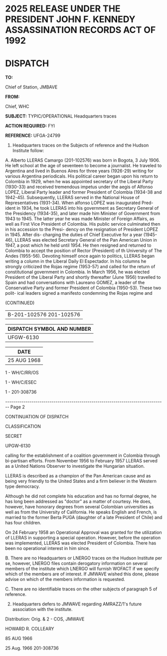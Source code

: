 # 2025 RELEASE UNDER THE PRESIDENT JOHN F. KENNEDY ASSASSINATION RECORDS ACT OF 1992

# DISPATCH

**TO:**

Chief of Station, JMBAVE

**FROM:**

Chief, WHC

**SUBJECT:** TYPIC/OPERATIONAL Headquarters traces

**ACTION REQUIRED:** FYI

**REFERENCE:** UFGA-24799

1.  Headquarters traces on the Subjects of reference and the Hudson Institute follow:

A. Alberto LLERAS Camargo (201-102576) was born in Bogota, 3 July 1906. He left school at the age of seventeen to become a journalist. He traveled to Argentina and lived in Buenos Aires for three years (1926-29) writing for various Argentina periodicals. His political career began upon his return to Colombia in 1929, when he was appointed secretary of the Liberal Party (1930-33) and received tremendous impetus under the aegis of Alfonso LOPEZ, Liberal Party leader and former President of Colombia (1934-38 and 1942-45). Subsequently, LLERAS served in the National House of Representatives (1931-34). When alfonso LOPEZ was inaugurated Pred- ident in 1934, he took LLERAS into his government as Secretary General of the Presidency (1934-35), and later made him Minister of Government from 1943 to 1945. The latter year he was made Minister of Foreign Affairs, as well as First Vice President of Colombia. His public service culminated then in his accession to the Presi- dency on the resignation of President LOPEZ in 1945. After dis- charging the duties of Chief Executive for a year (1945-46), LLERAS was elected Secretary General of the Pan American Union in 1947, a post which he held until 1954. He then resigned and returned to Colombia to accept the position of Rector (President) of th University of The Andes (1955-56). Devoting himself once again to politics, LLERAS began writing a column in the Liberal Daily El Espectador. In his columns he strongly criticized the Rojas regime (1953-57) and called for the return of constitutional government in Colombia. In March 1956, he was elected President of the Liberal Party and shortly thereafter (June 1956) travelled to Spain and had conversations with Laureano GOMEZ, a leader of the Conservative Party and former President of Colombia (1950-53). These two polit- ical leaders signed a manifesto condemning the Rojas regime and

(CONTINUED)


|                         |
| ----------------------- |
| B-201-102576 201-102576 |



| DISPATCH SYMBOL AND NUMBER |
| -------------------------- |
| UFGW-6130                  |


| DATE        |
| ----------- |
| 25 AUG 1968 |


1 - WH/C/RR/OS

1 - WH/C/ESEC

1 - 201-308736


-------------------------------------------------------------------------------- Page 2

CONTINUATION OF DISPATCH

CLASSIFICATION

SECRET

UPGW-6130

calling for the establishment of a coalition government in Colombia through bi-partisan efforts. From November 1956 to February 1957 LLERAS served as a United Nations Observer to investigate the Hungarian situation.

LLERAS is described as a champion of the Pan American cause and as being very friendly to the United States and a firm believer in the Western type democracy.

Although he did not complete his education and has no formal degree, he has long been addressed as "doctor" as a matter of courtesy. He does, however, have honorary degrees from several Colombian universities as well as from the University of California. He speaks English and French, is married to the former Berta PUGA (daughter of a late President of Chile) and has four children.

On 24 February 1958 an Operational Approval was granted for the utilization of LLERAS in supporting a special operation. However, before the operation was implemented, LLERAS was elected President of Colombia. There has been no operational interest in him since.

B. There are no Headquarters or LNERGO traces on the Hudson Institute per se, however, LNERGO files contain derogatory information on several members of the institute which LNERGO will furnish WOFACT if we specify which of the members are of interest. If JMWAVE wished this done, please advise on which of the members information is requested.

C. There are no identifiable traces on the other subjects of paragraph 5 of reference.

2. Headquarters defers to JMWAVE regarding AMRAZZ/1's future association with the institute.

Distribution:
Orig. & 2 - COS, JMWAVE

HOWARD R. COLLEARY

85 AUG 1966

25 Aug. 1966
201-308736
